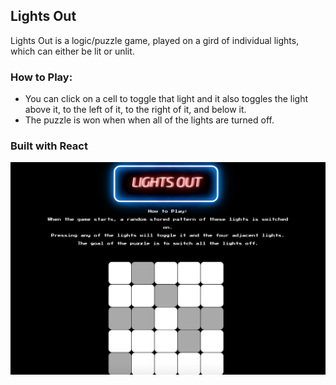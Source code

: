## Lights Out
Lights Out is a logic/puzzle game, played on a gird of individual lights, which can either be lit or unlit. 

### How to Play:
- You can click on a cell to toggle that light and it also toggles the light above it, to the left of it, to the right of it, and below it.
- The puzzle is won when when all of the lights are turned off.

### Built with React

![alt text](https://github.com/janecpark/lightsout/blob/master/public/previewimg.png?raw=true)
